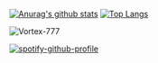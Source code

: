 [![Anurag's github stats](https://github-readme-stats.vercel.app/api?username=Vortex-777&theme=dark)](https://github.com/anuraghazra/github-readme-stats)
[![Top Langs](https://github-readme-stats.vercel.app/api/top-langs/?username=Vortex-777&theme=dark)](https://github.com/anuraghazra/github-readme-stats)
<p> <img src="https://komarev.com/ghpvc/?username=Vortex-777&color=8E64D0" alt="Vortex-777" />
  
[![spotify-github-profile](https://spotify-github-profile.vercel.app/api/view?uid=3vsm58o4gwsmou0kab59ywhk4&cover_image=true&theme=default)](https://github.com/kittinan/spotify-github-profile)
